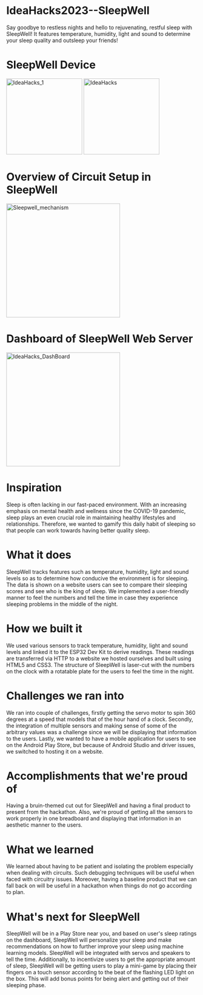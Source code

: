 # IdeaHacks2023--SleepWell
Say goodbye to restless nights and hello to rejuvenating, restful sleep with SleepWell! It features temperature, humidity, light and sound to determine your sleep quality and outsleep your friends!

# SleepWell Device 
<img width="200" alt="IdeaHacks_1" src="https://user-images.githubusercontent.com/9492646/214800708-29f5f14e-950a-499d-8430-5acaa8c1729b.png">
<img width="200" alt="IdeaHacks" src="https://user-images.githubusercontent.com/9492646/214800711-203c6707-9a2d-4b19-b84d-93ab066dcd92.png">

# Overview of Circuit Setup in SleepWell
<img width="300" alt="Sleepwell_mechanism" src="https://user-images.githubusercontent.com/9492646/214800712-8f418c7a-73fa-44d7-8de7-27ea374b7d41.png">

# Dashboard of SleepWell Web Server 
<img width="300" alt="IdeaHacks_DashBoard" src="https://user-images.githubusercontent.com/9492646/214800728-1553e0a9-bbc2-4871-b51e-483a37925662.png">

# Inspiration
Sleep is often lacking in our fast-paced environment. With an increasing emphasis on mental health and wellness since the COVID-19 pandemic, sleep plays an even crucial role in maintaining healthy lifestyles and relationships. Therefore, we wanted to gamify this daily habit of sleeping so that people can work towards having better quality sleep.

# What it does
SleepWell tracks features such as temperature, humidity, light and sound levels so as to determine how conducive the environment is for sleeping. The data is shown on a website users can see to compare their sleeping scores and see who is the king of sleep. We implemented a user-friendly manner to feel the numbers and tell the time in case they experience sleeping problems in the middle of the night.

# How we built it
We used various sensors to track temperature, humidity, light and sound levels and linked it to the ESP32 Dev Kit to derive readings. These readings are transferred via HTTP to a website we hosted ourselves and built using HTML5 and CSS3. The structure of SleepWell is laser-cut with the numbers on the clock with a rotatable plate for the users to feel the time in the night.

# Challenges we ran into
We ran into couple of challenges, firstly getting the servo motor to spin 360 degrees at a speed that models that of the hour hand of a clock. Secondly, the integration of multiple sensors and making sense of some of the arbitrary values was a challenge since we will be displaying that information to the users. Lastly, we wanted to have a mobile application for users to see on the Android Play Store, but because of Android Studio and driver issues, we switched to hosting it on a website.

# Accomplishments that we're proud of
Having a bruin-themed cut out for SleepWell and having a final product to present from the hackathon. Also, we're proud of getting all the sensors to work properly in one breadboard and displaying that information in an aesthetic manner to the users.

# What we learned
We learned about having to be patient and isolating the problem especially when dealing with circuits. Such debugging techniques will be useful when faced with circuitry issues. Moreover, having a baseline product that we can fall back on will be useful in a hackathon when things do not go according to plan.

# What's next for SleepWell
SleepWell will be in a Play Store near you, and based on user's sleep ratings on the dashboard, SleepWell will personalize your sleep and make recommendations on how to further improve your sleep using machine learning models. SleepWell will be integrated with servos and speakers to tell the time. Additionally, to incentivize users to get the appropriate amount of sleep, SleepWell will be getting users to play a mini-game by placing their fingers on a touch sensor according to the beat of the flashing LED light on the box. This will add bonus points for being alert and getting out of their sleeping phase.
